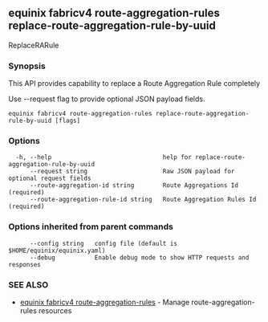 ## equinix fabricv4 route-aggregation-rules replace-route-aggregation-rule-by-uuid

ReplaceRARule

### Synopsis

This API provides capability to replace a Route Aggregation Rule completely

Use --request flag to provide optional JSON payload fields.

```
equinix fabricv4 route-aggregation-rules replace-route-aggregation-rule-by-uuid [flags]
```

### Options

```
  -h, --help                               help for replace-route-aggregation-rule-by-uuid
      --request string                     Raw JSON payload for optional request fields
      --route-aggregation-id string        Route Aggregations Id (required)
      --route-aggregation-rule-id string   Route Aggregation Rules Id (required)
```

### Options inherited from parent commands

```
      --config string   config file (default is $HOME/equinix/equinix.yaml)
      --debug           Enable debug mode to show HTTP requests and responses
```

### SEE ALSO

* [equinix fabricv4 route-aggregation-rules](equinix_fabricv4_route-aggregation-rules.md)	 - Manage route-aggregation-rules resources


